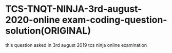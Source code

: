 # TCS-TNQT-NINJA-3rd-august-2020-online exam-coding-question-solution(ORIGINAL)
this question asked in 3rd august 2019 tcs ninja online examination

